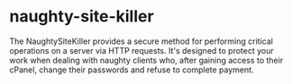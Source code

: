 # naughty-site-killer
The NaughtySiteKiller provides a secure method for performing critical operations on a server via HTTP requests. It's designed to protect your work when dealing with naughty clients who, after gaining access to their cPanel, change their passwords and refuse to complete payment.

